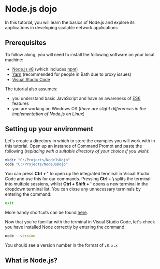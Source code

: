 # Node.js dojo
In this tutorial, you will learn the basics of Node.js and explore its applications in developing scalable network applications

## Prerequisites

To follow along, you will need to install the following software on your local machine:

* [Node.js v8](https://nodejs.org/en/) (which includes [npm](https://www.npmjs.com/get-npm))
* [Yarn](https://yarnpkg.com/en/) (recommended for people in Bath due to proxy issues)
* [Visual Studio Code](https://code.visualstudio.com/)

The tutorial also assumes:

* you understand basic JavaScript and have an awareness of [ES6](http://es6-features.org) features
* you are working on Windows OS (*there are slight differences in the implementation of Node.js on Linux*)

## Setting up your environment

Let's create a directory in which to store the examples you will work with in this tutorial. Open up an instance of Command Prompt and paste the following (*replacing with a suitable directory of your choice if you wish*):

```bash
mkdir "C:/Projects/NodeJsDojo"
code "C:/Projects/NodeJsDojo"
```

You can press **Ctrl + '** to open up the integrated terminal in Visual Studio Code and use this for our commands. Pressing **Ctrl + \\** splits the terminal into multiple sessions, whilst **Ctrl + Shift + '** opens a new terminal in the dropdown terminal list. You can close any unnecessary terminals by entering the command:
```bash
exit
```
More handy shortcuts can be found [here](https://code.visualstudio.com/docs/editor/integrated-terminal).

Now that you're familiar with the terminal in Visual Studio Code, let's check you have installed Node correctly by entering the command:
```bash
node --version
```
You should see a version number in the format of `v8.x.x`

## What is Node.js?



